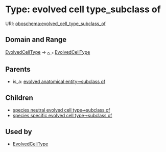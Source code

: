 
# Type: evolved cell type_subclass of




URI: [oboschema:evolved_cell_type_subclass_of](http://purl.obolibrary.org/oboschema/evolved_cell_type_subclass_of)


## Domain and Range

[EvolvedCellType](EvolvedCellType.md) ->  <sub>0..*</sub> [EvolvedCellType](EvolvedCellType.md)

## Parents

 *  is_a: [evolved anatomical entity➞subclass of](evolved_anatomical_entity_subclass_of.md)

## Children

 *  [species neutral evolved cell type➞subclass of](species_neutral_evolved_cell_type_subclass_of.md)
 *  [species specific evolved cell type➞subclass of](species_specific_evolved_cell_type_subclass_of.md)

## Used by

 * [EvolvedCellType](EvolvedCellType.md)
